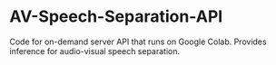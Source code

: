# AV-Speech-Separation-API
 Code for on-demand server API that runs on Google Colab. Provides inference for audio-visual speech separation.
